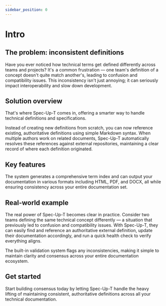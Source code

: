 ```yaml
---
sidebar_position: 0
---
```


# Intro

## The problem: inconsistent definitions

Have you ever noticed how technical terms get  defined differently across teams and projects? It's  a common frustration — one team's definition of a concept doesn't quite match another's, leading to confusion and compatibility issues. This inconsistency isn't just annoying; it can seriously impact interoperability and slow down development.

## Solution overview

That's where Spec-Up-T comes in, offering a smarter way to handle technical definitions and specifications.

Instead of creating new definitions from scratch, you can now reference existing, authoritative definitions using simple Markdown syntax. When multiple authors work on related documents, Spec-Up-T automatically resolves these references against external repositories, maintaining a clear record of where each definition originated.

## Key features

The system generates a comprehensive term index and can output your documentation in various formats including HTML, PDF, and DOCX, all while ensuring consistency across your entire documentation set.

## Real-world example

The real power of Spec-Up-T becomes clear in practice. Consider two teams defining the same technical concept differently — a situation that previously led to confusion and compatibility issues. With Spec-Up-T, they can easily find and reference an authoritative external definition, update their documentation accordingly, and run a quick health check to verify everything aligns.

The built-in validation system flags any inconsistencies, making it simple to maintain clarity and consensus across your entire documentation ecosystem.

## Get started

Start building consensus today by letting Spec-Up-T handle the heavy lifting of maintaining consistent, authoritative definitions across all your technical documentation.
